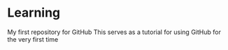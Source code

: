 # Learning
My first repository for GitHub
This serves as a tutorial for using GitHub for the very first time
